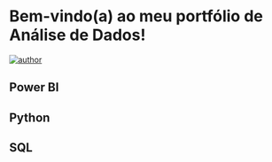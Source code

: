 # Bem-vindo(a) ao meu portfólio de Análise de Dados!
[![author](https://img.shields.io/badge/author-danilodeoliveira-blue.svg)](https://www.linkedin.com/in/danilo-de-oliveira-/)

## **Power BI**

## **Python**

## **SQL**
